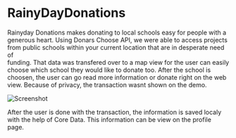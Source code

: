 # RainyDayDonations

Rainyday Donations makes donating to local schools easy for people with a generous heart. 
Using Donars Choose API, we were able to access projects from public schools within your current location that are in desperate need of  
funding. That data was transfered over to a map view for the user can easily choose which school they would like to donate too. After the school is choosen, the user can go read more information or donate right on the web view. Because of privacy, the transaction wasnt shown on the demo. 

![Screenshot](http://www.giphy.com/gifs/l1E2e24QMkNPGhzTG)


After the user is done with the transaction, the information is saved localy with the help of Core Data. This information can be view on the profile page.

